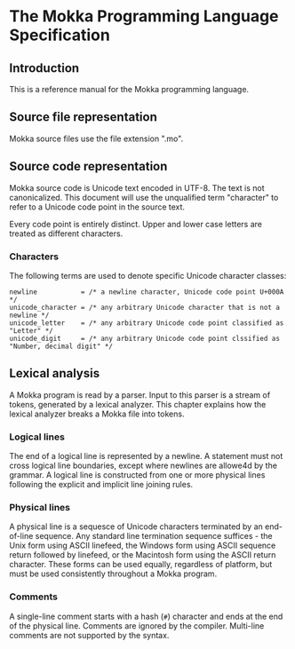 # The Mokka Programming Language Specification

## Introduction
This is a reference manual for the Mokka programming language.

## Source file representation
Mokka source files use the file extension ".mo".

## Source code representation
Mokka source code is Unicode text encoded in UTF-8. The text is not canonicalized. This document will use the unqualified term "character" to refer to a Unicode code point in the source text.

Every code point is entirely distinct. Upper and lower case letters are treated as different characters.

### Characters
The following terms are used to denote specific Unicode character classes:

```
newline           = /* a newline character, Unicode code point U+000A */
unicode_character = /* any arbitrary Unicode character that is not a newline */
unicode_letter    = /* any arbitrary Unicode code point classified as "Letter" */
unicode_digit     = /* any arbitrary Unicode code point clssified as "Number, decimal digit" */
```

## Lexical analysis
A Mokka program is read by a parser. Input to this parser is a stream of tokens, generated by a lexical analyzer. This chapter explains how the lexical analyzer breaks a Mokka file into tokens.

### Logical lines
The end of a logical line is represented by a newline. A statement must not cross logical line boundaries, except where newlines are allowe4d by the grammar. A logical line is constructed from one or more physical lines following the explicit and implicit line joining rules.

### Physical lines
A physical line is a sequesce of Unicode characters terminated by an end-of-line sequence. Any standard line termination sequence suffices - the Unix form using ASCII linefeed, the Windows form using ASCII sequence return followed by linefeed, or the Macintosh form using the ASCII return character. These forms can be used equally, regardless of platform, but must be used consistently throughout a Mokka program.

### Comments
A single-line comment starts with a hash (`#`) character and ends at the end of the physical line. Comments are ignored by the compiler. Multi-line comments are not supported by the syntax.
